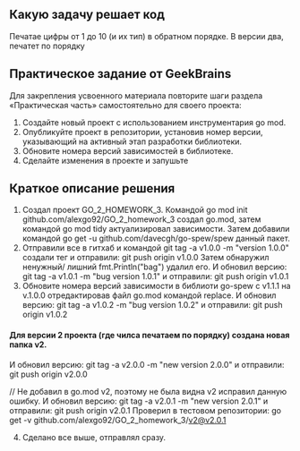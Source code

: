 ## Какую задачу решает код
Печатае цифры от 1 до 10 (и их тип) в обратном порядке.
В версии два, печатет по порядку

## Практическое задание от GeekBrains
Для закрепления усвоенного материала повторите шаги раздела «Практическая часть»
самостоятельно для своего проекта:
1. Создайте новый проект с использованием инструментария go mod.
2. Опубликуйте проект в репозитории, установив номер версии, указывающий на активный этап
разработки библиотеки.
3. Обновите номера версий зависимостей в библиотеке.
4. Сделайте изменения в проекте и запушьте

## Краткое описание решения

1. Создал проект GO_2_HOMEWORK_3. Командой go mod init github.com/alexgo92/GO_2_homework_3 создал go.mod, затем командой go mod tidy актуализировал зависимости. 
Затем добавили командой go get -u github.com/davecgh/go-spew/spew данный пакет.
2. Отправили все в гитхаб и командой git tag -a v1.0.0 -m "version 1.0.0" создали тег и 
отправили: git push origin v1.0.0
Затем обнаружил ненужный/ лишний fmt.Println("bag") удалил его. И обновил версию:
git tag -a v1.0.1 -m "bug version 1.0.1" и 
отправили: git push origin v1.0.1
3. Обновите номера версий зависимости в библиоти go-spew с v1.1.1 на v.1.0.0 отредактировав файл go.mod командой replace.
И обновил версию:
git tag -a v1.0.2 -m "bug version 1.0.2" и 
отправили: git push origin v1.0.2

#### Для версии 2 проекта (где чилса печатаем по порядку) создана новая папка v2.
И обновил версию:
git tag -a v2.0.0 -m "new version 2.0.0" и 
отправили: git push origin v2.0.0

// Не добавил в go.mod v2, поэтому не была видна v2 исправил данную ошибку.
И обновил версию:
git tag -a v2.0.1 -m "new version 2.0.1" и 
отправили: git push origin v2.0.1
Проверил в тестовом репозитории: 
go get -v github.com/alexgo92/GO_2_homework_3/v2@v2.0.1

4. Сделано все выше, отправлял сразу.
